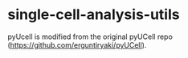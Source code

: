 # single-cell-analysis-utils

pyUcell is modified from the original pyUCell repo (https://github.com/erguntiryaki/pyUCell).

